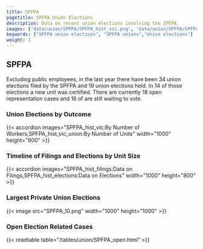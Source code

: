 ```yaml
---
title: SPFPA
pagetitle: SPFPA Union Elections
description: Data on recent union elections involving the SPFPA.
images: ['data/union/SPFPA/SPFPA_hist_vic.png', 'data/union/SPFPA/SPFPA_hist_size.png', 'data/union/SPFPA/SPFPA_10.png']
keywords: ["SPFPA union elections", "SPFPA unions","Union elections"]
weight: 1
---
```

##  SPFPA

Excluding public employees, in the last year there have been 34 union elections filed by the SPFPA and 19 union elections held. In 14 of those elections a new unit was certified. There are currently 18 open representation cases and 16 of are still waiting to vote.

### Union Elections by Outcome
{{< accordion images="SPFPA_hist_vic:By Number of Workers,SPFPA_hist_vic_union:By Number of Units" width="1000" height="800" >}}

### Timeline of Filings and Elections by Unit Size
{{< accordion images="SPFPA_hist_filings:Data on Filings,SPFPA_hist_elections:Data on Elections" width="1000" height="800" >}}

### Largest Private Union Elections
{{< image src="SPFPA_10.png" width="1000" height="1000"  >}}

### Open Election Related Cases
{{< readtable table="/tables/union/SPFPA_open.html" >}}

